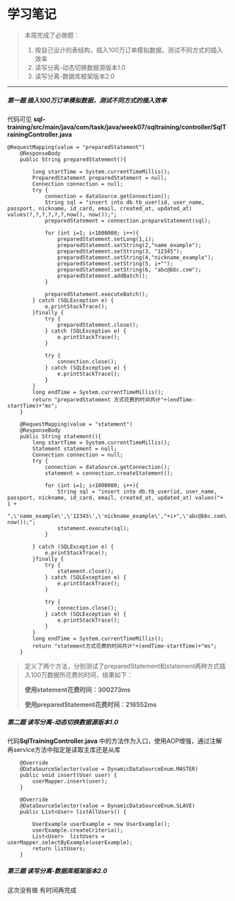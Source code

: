 # 学习笔记

> 本周完成了必做题：
> 
> 1. 按自己设计的表结构，插入100万订单模拟数据，测试不同方式的插入效率
> 2. 读写分离-动态切换数据源版本1.0
> 3. 读写分离-数据库框架版本2.0

---

##### 第一题 插入100万订单模拟数据，测试不同方式的插入效率

代码可见 **sql-training/src/main/java/com/task/java/week07/sqltraining/controller/SqlTrainingController.java**


```
@RequestMapping(value = "preparedStatement")
	@ResponseBody
	public String preparedStatement(){

		long startTime = System.currentTimeMillis();
		PreparedStatement preparedStatement = null;
		Connection connection = null;
		try {
			connection = dataSource.getConnection();
			String sql = "insert into db.tb_user(id, user_name, passport, nickname, id_card, email, created_at, updated_at) values(?,?,?,?,?,?,now(), now());";
			preparedStatement = connection.prepareStatement(sql);

			for (int i=1; i<1000000; i++){
				preparedStatement.setLong(1,i);
				preparedStatement.setString(2,"name_example");
				preparedStatement.setString(3, "12345");
				preparedStatement.setString(4,"nickname_example");
				preparedStatement.setString(5, i+"");
				preparedStatement.setString(6, "abc@bbc.com");
				preparedStatement.addBatch();
			}

			preparedStatement.executeBatch();
		} catch (SQLException e) {
			e.printStackTrace();
		}finally {
			try {
				preparedStatement.close();
			} catch (SQLException e) {
				e.printStackTrace();
			}

			try {
				connection.close();
			} catch (SQLException e) {
				e.printStackTrace();
			}
		}
		long endTime = System.currentTimeMillis();
		return "preparedStatement 方式花费的时间共计"+(endTime-startTime)+"ms";
	}

	@RequestMapping(value = "statement")
	@ResponseBody
	public String statement(){
		long startTime = System.currentTimeMillis();
		Statement statement = null;
		Connection connection = null;
		try {
			connection = dataSource.getConnection();
			statement = connection.createStatement();

			for (int i=1; i<1000000; i++){
				String sql = "insert into db.tb_user(id, user_name, passport, nickname, id_card, email, created_at, updated_at) values("+ i +
						",\'name_example\',\'12345\',\'nickname_example\',"+i+",\'abc@bbc.com\',now(), now());";
				statement.execute(sql);
			}

		} catch (SQLException e) {
			e.printStackTrace();
		}finally {
			try {
				statement.close();
			} catch (SQLException e) {
				e.printStackTrace();
			}

			try {
				connection.close();
			} catch (SQLException e) {
				e.printStackTrace();
			}
		}
		long endTime = System.currentTimeMillis();
		return "statement方式花费的时间共计"+(endTime-startTime)+"ms";
	}
```


> 定义了两个方法，分别测试了preparedStatement和statement两种方式插入100万数据所花费的时间，结果如下：
> 
> **使用statement花费时间：300273ms**
> 
> **使用preparedStatement花费时间：216552ms**

##### 第二题 读写分离-动态切换数据源版本1.0

代码**SqlTrainingController.java** 中的方法作为入口，使用AOP增强，通过注解再service方法中指定是读取主库还是从库


```
	@Override
	@DataSourceSelector(value = DynamicDataSourceEnum.MASTER)
	public void insert(User user) {
		userMapper.insert(user);
	}

	@Override
	@DataSourceSelector(value = DynamicDataSourceEnum.SLAVE)
	public List<User> listAllUsers() {

		UserExample userExample = new UserExample();
		userExample.createCriteria();
		List<User>  listUsers = userMapper.selectByExample(userExample);
		return listUsers;
	}
```




##### 第三题 读写分离-数据库框架版本2.0
这次没有做
有时间再完成
